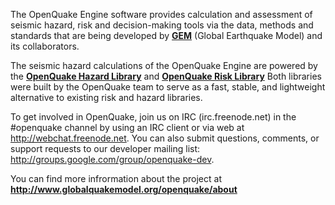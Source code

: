The OpenQuake Engine software provides calculation and assessment of seismic hazard, risk and decision-making tools via the data, methods and standards that are being developed by **<a href="http://www.globalquakemodel.org" target="_blank">GEM</a>** (Global Earthquake Model) and its collaborators.

The seismic hazard calculations of the OpenQuake Engine are powered by the **<a href="http://github.com/gem/oq-hazardlib" target="_blank">OpenQuake Hazard Library</a>** and
 **<a href="http://github.com/gem/oq-risklib" target="_blank">OpenQuake Risk Library</a>**
Both libraries were built by the OpenQuake team to serve as a fast, stable, and lightweight alternative to existing risk and hazard libraries.  

To get involved in OpenQuake, join us on IRC (irc.freenode.net) in the #openquake channel by using an IRC client or via web at http://webchat.freenode.net. You can also submit questions, comments, or support requests to our developer mailing list: http://groups.google.com/group/openquake-dev.

You can find more infrormation about the project at **<a href="http://www.globalquakemodel.org/openquake/about/" target="_blank">http://www.globalquakemodel.org/openquake/about</a>**
